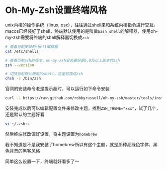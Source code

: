 # Oh-My-Zsh设置终端风格

unix内核的操作系统（linux, osx），往往通过shell来和系统内核指令进行交互。macos已经装好了shell，终端默认使用的是叫做`bash shell`的解释器，使用oh-my-zsh需要将终端的shell解释器切换成`zsh`

```bash
# 查看当前安装的shell解释器
cat /etc/shells

# 查看当前zsh的版本，oh-my-zsh安装最好是5.0及以上版本的zsh
zsh --version

# 切换当前默认使用的shell，这里切换成zsh
chsh -s /bin/zsh
```

官网的安装命令老是提示超时，可以运行如下命令安装

```bash
curl -L https://raw.github.com/robbyrussell/oh-my-zsh/master/tools/install.sh | sh
```

安装完成以后可以编辑配置文件来修改主题，找到`ZSH_THEME="xxx"`，试了几个，还是默认的主题好看

```bash
vi ~/.zshrc
```

然后终端修改偏好设置，将主题设置为`homebrew`

我不知道是不是我安装了homebrew所以有这个主题，就是那种亮绿色字体，黑色背景的黑客风格

简单这么设置一下，终端就好看多了～

